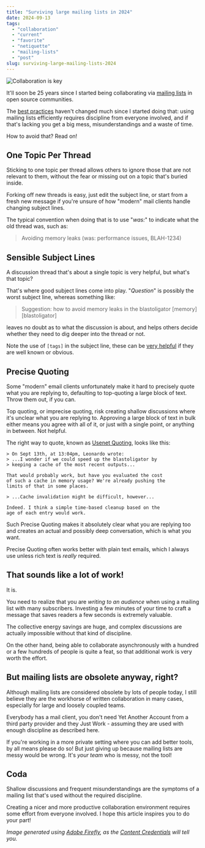 ```yaml
---
title: "Surviving large mailing lists in 2024"
date: 2024-09-13
tags: 
  - "collaboration"
  - "current"
  - "favorite"
  - "netiquette"
  - "mailing-lists"
  - "post"
slug: surviving-large-mailing-lists-2024
---
```


![Collaboration is key](/assets/images/adobe-firefly-people-around-a-bonfire.webp)

It'll soon be 25 years since I started being collaborating via 
[mailing lists](/tags/mailing-lists)
in open source communities.

The [best practices](/2017/11/10/large-mailing-lists-survival-guide/)
haven't changed much since I started doing that: using mailing lists
efficiently requires discipline from everyone involved, and if that's
lacking you get a big mess, misunderstandings and a waste of time.

How to avoid that? Read on!

<!-- excerpt -->

## One Topic Per Thread

Sticking to one topic per thread allows others to ignore those that
are not relevant to them, without the fear or missing out on a topic
that's buried inside.

Forking off new threads is easy, just edit the subject line, or start from
a fresh new message if you're unsure of how "modern" mail clients handle
changing subject lines.

The typical convention when doing that is to use "_was:_" to indicate what
the old thread was, such as:

> Avoiding memory leaks (was: performance issues, BLAH-1234)

## Sensible Subject Lines

A discussion thread that's about a single topic is very helpful, but 
what's that topic?

That's where good subject lines come into play. "_Question_" is possibly
the worst subject line, whereas something like:

> Suggestion: how to avoid memory leaks in the blastoligator [memory] [blastoligator]

leaves no doubt as to what the discussion is about, and helps others decide
whether they need to dig deeper into the thread or not.

Note the use of `[tags]` in the subject line, these can be
[very helpful](/2009/06/13/the-single-mailing-list-dream/) if they are well known or obvious.

## Precise Quoting

Some "modern" email clients unfortunately make it hard to precisely
quote what you are replying to, defaulting to top-quoting a large
block of text. Throw them out, if you can.

Top quoting, or imprecise quoting, risk creating shallow discussions
where it's unclear what you are replying to. Approving a large block
of text in bulk either means you agree with all of it, or just with
a single point, or anything in between. Not helpful.

The right way to quote, known as
[Usenet Quoting](https://en.wikipedia.org/wiki/Posting_style#Quoted_line_prefix),
looks like this:

````
> On Sept 13th, at 13:04pm, Leonardo wrote:
> ...I wonder if we could speed up the blastoligator by
> keeping a cache of the most recent outputs...

That would probably work, but have you evaluated the cost
of such a cache in memory usage? We're already pushing the
limits of that in some places.

> ...Cache invalidation might be difficult, however...

Indeed. I think a simple time-based cleanup based on the
age of each entry would work.
````

Such Precise Quoting makes it absolutely clear what you are
replying too and creates an actual and possibly deep
conversation, which is what you want.

Precise Quoting often works better with plain text emails,
which I always use unless rich text is _really_ required.

## That sounds like a lot of work!

It is.

You need to realize that you are _writing to an audience_
when using a mailing list with many subscribers. Investing a 
few minutes of your time to craft a message that saves readers
a few seconds is extremely valuable.

The collective energy savings are huge, and complex discussions are
actually impossible without that kind of discipline.

On the other hand, being able to collaborate asynchronously with
a hundred or a few hundreds of people is quite a feat, so that
additional work is very worth the effort.

## But mailing lists are obsolete anyway, right?

Although mailing lists are considered obsolete by lots of people today, I
still believe they are the workhorse of written collaboration in many cases,
especially for large and loosely coupled teams.

Everybody has a mail client, you don't need Yet Another Account from a third party provider and they Just Work - assuming they are used with enough
discipline as described here.

If you're working in a more private setting where you can add
better tools, by all means please do so! But just giving up because mailing
lists are messy would be wrong. It's _your team_ who is messy, not the tool!

## Coda

Shallow discussions and frequent misunderstandings are the symptoms of
a mailing list that's used without the required discipline.

Creating a nicer and more productive collaboration environment requires
some effort from everyone involved. I hope this article inspires you
to do your part!

_Image generated using [Adobe Firefly](https://firefly.adobe.com/), as the [Content Credentials](https://contentauthenticity.org/) will tell you._